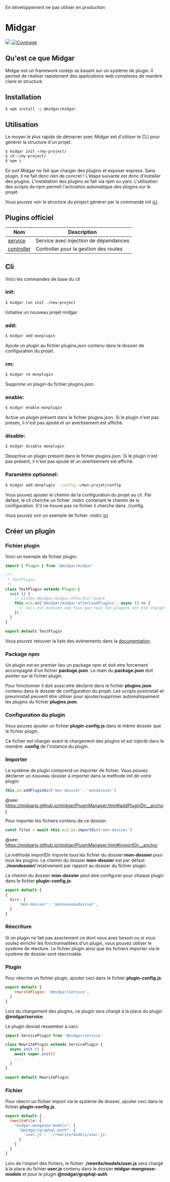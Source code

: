 En développement ne pas utiliser en production

# Midgar
![](https://ci.midgar.io/app/rest/builds/buildType:(id:Midgar_Build)/statusIcon) [![Coverage](https://sonar.midgar.io/api/project_badges/measure?project=midgar-midgar&metric=coverage)](https://sonar.midgar.io/dashboard?id=midgar-midgar) 

## Qu'est ce que Midgar
Midgar est un framework nodejs se basant sur un système de plugin. Il permet de réaliser rapidement des applications web complexes de manière claire et structuré.

## Installation

```sh
$ npm install -g @midgar/midgar
```

## Utilisation

Le moyen le plus rapide de démarrer avec Midgar est d'utiliser le CLI pour générer la structure d'un projet.

```bash
$ midgar init ~/my-project/
$ cd ~/my-project/
$ npm i
```

En soit Midgar ne fait que charger des plugins et exposer express. Sans plugin, il ne fait donc rien de concret !
L'étape suivante est donc d'installer des plugins. L'installation des plugins se fait via npm ou yarn.
L'utilisation des scripts de npm permet l'activation automatique des plugins sur le projet.

Vous pouvez voir la structure du project générer par la commande init [ici](https://github.com/midgarjs/midgar/tree/master/src/cli/.init-tpl).

## Plugins officiel

| Nom | Description |
|---------|-------------|
| [service](https://github.com/midgarjs/service) | Service avec injection de dépendances |
| [controller](https://github.com/midgarjs/controller) | Controller pour la gestion des routes  |


## Cli
Voici les commandes de base du cli

### init:

```bash
$ midgar run init ./new-project
```
Initialise un nouveau projet midgar.

### add:
```bash
$ midgar add monplugin
```
Ajoute un plugin au fichier plugins.json contenu dans le dossier de configuration du projet.

### rm:
```bash
$ midgar rm monplugin
```
Supprime un plugin du fichier plugins.json.

### enable:
```bash
$ midgar enable monplugin
```
Active un plugin présent dans le fichier plugins.json.
Si le plugin n'est pas présen, il n'est pas ajouté et un avertisement est affiché.

### disable:
```bash
$ midgar disable monplugin
```
Désactive un plugin présent dans le fichier plugins.json.
Si le plugin n'est pas présent, il n'est pas ajouté et un avertisement est affiché.

### Paramètre optionnel:

```bash
$ midgar add monplugin --config ~/mon-projet/config
```

Vous pouvez ajouter le chemin de la configuration du projet au cli.
Par defaut, le cli cherche un fichier .midrc contenant le chemin de la configuration.
S'il ne trouve pas ce fichier il cherche dans ./config.

Vous pouvez voir un exemple de fichier .midrc [ici](https://github.com/midgarjs/midgar/blob/master/src/cli/.init-tpl/.midrc)

## Créer un plugin
### Fichier plugin
Voici un exemple de fichier plugin:

```js
import { Plugin } from '@midgar/midgar'

/**
 * TestPlugin
 */
class TestPlugin extends Plugin {
  init () {
    // Listen @midgar/midgar:afterInit event
    this.mid.on('@midgar/midgar:afterLoadPlugins', async () => {
      // Ceci est exécuté une fois que tous les plugins ont été chargés
    })
  }
}

export default TestPlugin
```

Vous pouvez retouver la liste des évènements dans la [documentation](https://midgarjs.github.io/midgar/).

### Package npm
Un plugin est en premier lieu un package npm et doit etre forcement accompagné d'un fichier **package.json**. Le main du **package.json** doit pointer sur le fichier plugin.

Pour fonctionner il doit aussi etre déclarré dans le fichier **plugins.json** contenu dans le dossier de configuration du projet. Les scripts postinstall et preuninstall peuvent être utiliser pour ajouter/supprimer automatiquement les plugins du fichier **plugins.json**.


### Configuration du plugin
Vous pouvez ajouter un fichier **plugin-config.js** dans le même dossier que le fichier plugin.

Ce fichier est charger avant le chargement des plugins et est injecté dans le membre **.config** de l'instance du plugin.

### Importer

Le système de plugin comprend un importer de fichier.
Vous pouvez déclarrer un nouveau dossier a importer dans la methode init de votre plugin:
```js
this.pm.addPluginDir('mon-dossier', 'mondossier')
```
@see: https://midgarjs.github.io/midgar/PluginManager.html#addPluginDir__anchor

Pour importer les fichiers contenu de ce dossier:

```js
const files = await this.mid.pm.importDir('mon-dossier')
```
@see: https://midgarjs.github.io/midgar/PluginManager.html#importDir__anchor

La méthode importDir importe tous les fichier du dossier **mon-dossier** pour tous les plugins.
Le chemin du dossier **mon-dossier** est par défaut **./mondossier/** relativement par rapport au dossier du fichier plugin.

Le chemin du dossier **mon-dossier** peut etre configurer pour chaque plugin dans le fichier  **plugin-config.js**:

```js
export default {
{
  dirs: {
      'mon-dossier': 'monnouveaudossier',
  }
}
```

### Réecriture
Si un plugin ne fait pas axactement ce dont vous avez besoin ou si vous voulez enrichir les fonctionnalitées d'un plugin, vous pouvez utiliser le système de réecture.
Le fichier plugin ainsi que les fichiers importer via le système de dossier sont réecrivable.

### Plugin
Pour réecrire un fichier plugin, ajouter ceci dans le fichier **plugin-config.js**.

```js
export default {
    rewritePlugin: '@midgar/service',
  }
}
```

Lors du chargement des plugins, ce plugin sera chargé à la place du plugin **@midgar/service**.

Le plugin devrait ressember à ceci:

```js
import ServicePlugin from '@midgar/service'

class RewritePlugin extends ServicePlugin {
  async init () {
    await super.init()
    ....
  }
}

export default RewritePlugin

```
### Fichier
Pour réecrir un fichier import via le système de dossier, ajouter ceci dans le fichier **plugin-config.js**.

```js
export default {
  rewriteFile: {
    "midgar-mongoose-models": {
      "@midgar/graphql-auth": {
        'user.js': './rewrite/models/user.js'
      }
    }
  }
}
```

Lors de l'import des fichers, le fichier **./rewrite/models/user.js** sera chargé à la place du fichier **user.js** contenu dans le dossier **midgar-mongoose-models** et pour le plugin **@midgar/graphql-auth**
